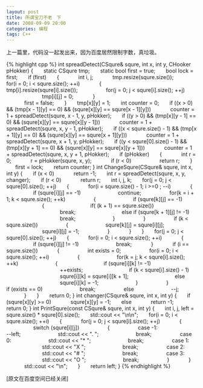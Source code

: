 ```yaml
---
layout: post
title: 所谓宝刀不老　下
date: 2008-09-09 20:00
categories: 编程
tags: C++
---
```


上一篇里，代码没一起发出来，因为百度居然限制字数，真垃圾。
<!-- more -->

{% highlight cpp %}
int spreadDetect(CSqure& squre, int x, int y, CHooker pHokker)
{
       static CSqure tmp;
       static bool first = true;
       bool lock = first;
       if (first)
       {
             int i, j;
             tmp.resize(squre.size());
             for(i = 0; i < squre.size(); ++i)
             {
                   tmp[i].resize(squre[i].size());
                   for(j = 0; j < squre[i].size(); ++j)
                         tmp[i][j] = 0;
             }      
             first = false;
       }
       tmp[x][y] = 1;
       int counter = 0;
       if ((x > 0) && (tmp[x - 1][y] == 0) && (squre[x][y] == squre[x - 1][y]))
             counter = 1 + spreadDetect(squre, x - 1, y, pHokker);
       if ((y > 0) && (tmp[x][y - 1] == 0) && (squre[x][y] == squre[x][y - 1]))
             counter = 1 + spreadDetect(squre, x, y - 1, pHokker);
       if ((x < squre.size() - 1) && (tmp[x + 1][y] == 0) && (squre[x][y] == squre[x + 1][y]))
             counter = 1 + spreadDetect(squre, x + 1, y, pHokker);
       if ((y < squre[0].size() - 1) && (tmp[x][y + 1] == 0) && (squre[x][y] == squre[x][y + 1]))
             counter = 1 + spreadDetect(squre, x, y + 1, pHokker);
       if (pHokker)
       {
             int r = 0;
             r = pHokker(squre, x, y);
             if (r < 0)
                   return r; 
       }
       first = lock;
       return counter;
}
int ChangeSqure(CSqure& squre, int x, int y)
{
       if (x < 0)
             return -1;
       int r = spreadDetect(squre, x, y, changer);
       if (r < 0)
             return r;
       int i, j, k;
       for(j = 0; j < squre[0].size(); ++j)
       {
             for(i = squre.size() - 1; i >=0 ; --i)
             {
                   if (squre[i][j] == -1)
                         continue;
                   for(k = i + 1; k < squre.size(); ++k)
                   {
                         if (squre[k][j] == -1)
                         {
                               if( (k + 1) == squre.size())
                                     break;
                               else if (squre[k + 1][j] != -1)
                                     break;
                         }
                   }
                   if (k < squre.size())
                   {
                         squre[k][j] = squre[i][j];
                         squre[i][j] = -1;
                   }
             }
       }
       for(j = 0; j < squre[0].size(); ++j)
       {
             for(i = 0; i < squre.size(); ++i)
             {
                   if (squre[i][j] != -1)
                         break;
             }
             if (i == squre.size())
             {
                   int exists = 0;
                   for(i = 0; i < squre.size(); ++i)
                   {
                         for(k = j; k < squre[i].size(); ++k)
                          {
                               if (squre[i][k] != -1)
                                     ++exists;
                               if (k < squre[i].size() - 1)
                                     squre[i][k] = squre[i][k + 1];
                               else
                                     squre[i][k] = -1;
                         }
                   }
                   if (exists == 0)
                         break;
                   else
                         --j;
             }
       }
       return 0;
}
int changer(CSqure& squre, int x, int y)
{
       if (squre[x][y] >= 0)
             squre[x][y] = -1;
       else
             return -1;
       return 0;
}
int PrintSqure(const CSqure& squre, int x, int y)
{
       int i, j, left = squre.size() * squre[0].size();
       std::cout << "\n\n";
       for(i = 0; i < squre.size(); ++i)
       {
             for(j = 0; j < squre[i].size(); ++j)
             {
                   switch (squre[i][j])
                   {
                   case -1:
                         --left;
                         std::cout << ". ";
                         break;
                   case 0:
                         std::cout << "* ";
                         break;
                   case 1:
                         std::cout << "X ";
                         break;
                   case 2:
                         std::cout << "# ";
                         break;
                   case 3:
                         std::cout << "O ";
                         break;
                   }
             }
             std::cout << "\n";
       }
       return left;
}
{% endhighlight %}

[原文在百度空间已经关闭]

